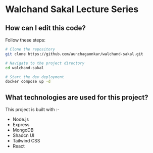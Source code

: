 # Walchand Sakal Lecture Series

## How can I edit this code?

Follow these steps:

```bash
# Clone the repository
git clone https://github.com/aunchagaonkar/walchand-sakal.git

# Navigate to the project directory
cd walchand-sakal

# Start the dev deployment
docker compose up -d
```

## What technologies are used for this project?

This project is built with :-

- Node.js
- Express
- MongoDB
- Shadcn UI
- Tailwind CSS
- React